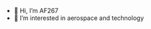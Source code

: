 - 👋 Hi, I’m AF267
- 👀 I’m interested in aerospace and technology

<!---
airfrance267286/airfrance267286 is a ✨ special ✨ repository because its `README.md` (this file) appears on your GitHub profile.
You can click the Preview link to take a look at your changes.
--->
